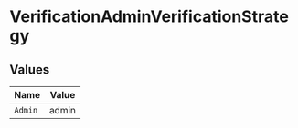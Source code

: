 # VerificationAdminVerificationStrategy


## Values

| Name    | Value   |
| ------- | ------- |
| `Admin` | admin   |
